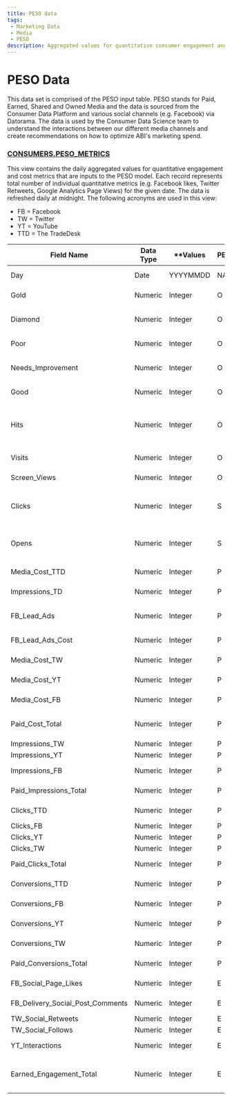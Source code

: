 ```yaml
---
title: PESO data
tags:
 - Marketing Data
 - Media
 - PESO
description: Aggregated values for quantitative consumer engagement and cost metrics
---
```


# PESO Data 
This data set is comprised of the PESO input table. PESO stands for Paid, Earned, Shared and Owned Media and the data is sourced from the Consumer Data Platform and various social channels (e.g. Facebook) via Datorama. The data is used by the Consumer Data Science team to understand the interactions between our different media channels and create recommendations on how to optimize ABI's marketing spend. 
 

### [CONSUMERS.PESO_METRICS](https://app.snowflake.com/east-us-2.azure/abinbev_naz/data/databases/ABI_WH/schemas/CONSUMERS/view/PESO_METRICS) 
This view contains the daily aggregated values for quantitative engagement and cost metrics that are inputs to the PESO model. Each record represents total number of individual quantitative metrics (e.g. Facebook likes, Twitter Retweets, Google Analytics Page Views) for the given date. The data is refreshed daily at midnight. The following acronyms are used in this view:

- FB = Facebook
- TW = Twitter
- YT = YouTube 
- TTD = The TradeDesk 

| **Field Name**| **Data Type** | **Values| PESO** | **Source** | **Description** |
| ------------------------------------ | --------- | -------- | ---- | ---------------- | ------------------------------------------------------------------------------------------------------------------------------------------------------------------------ |
| Day | Date | YYYYMMDD | NA | Harmonized | Time Period which supports all field metrics |
| Gold | Numeric | Integer | O | Treasure Data | Consumer Gold Records Acquired Per Time Period |
| Diamond | Numeric | Integer | O | Treasure Data | Consumer Diamond Records Acquired Per Time Period where a consumer made a purcahse |
| Poor | Numeric | Integer | O | Google Search | Number of Poor URLS as defined by Google |
| Needs\_Improvement | Numeric | Integer | O | Google Search | Number of URLS that need improvement as defined by Google |
| Good | Numeric | Integer | O | Google Search | Number of Good URLS as defined by Google |
| Hits | Numeric | Integer | O | Google Analytics | An interaction that results in data being sent to Analytics. Common hit types include page tracking hits, event tracking hits, and e-commerce hits. |
| Visits | Numeric | Integer | O | Google Analytics | Number of page visits |
| Screen\_Views | Numeric | Integer | O | Google Analytics | Number of screen views |
| Clicks | Numeric | Integer | S | SFMC (Salesforce Marketing Cloud)| Number of Salesforce Marketing Cloud Email Clicks |
| Opens | Numeric | Integer | S | SFMC (Salesforce Marketing Cloud)| Number Salesforce Marketing Cloud of Email Opens |
| Media\_Cost\_TTD | Numeric | Integer | P | The TradeDesk | Sum of Media Cost in USD $ per Time Period |
| Impressions\_TD | Numeric | Integer | P | The TradeDesk | Number of Impressions serviced by The TradeDesk |
| FB\_Lead\_Ads | Numeric | Integer | P | Facebook | Number of Facebook Lead Ads acquired (Note: See Gold Records) |
| FB\_Lead\_Ads\_Cost | Numeric | Integer | P | Facebook | Sum of Media Cost in USD $ per Time Period |
| Media\_Cost\_TW | Numeric | Integer | P | Twitter | Sum of Media Cost in USD $ per Time Period |
| Media\_Cost\_YT | Numeric | Integer | P | YouTube | Sum of Media Cost in USD $ per Time Period |
| Media\_Cost\_FB | Numeric | Integer | P | Facebook | Does not include FB Lead Ads Cost |
| Paid\_Cost\_Total | Numeric | Integer | P | Calculated |Sum of all Media Costs in USD per Time Period (TTD+FB+FB_Lead_Ads+TW+YT) |
| Impressions\_TW | Numeric | Integer | P | Twitter | Number of Twitter Impressions |
| Impressions\_YT | Numeric | Integer | P | YouTube | Number of YouTube Impressions |
| Impressions\_FB | Numeric | Integer | P | Facebook | Number of Facebook Impressions |
| Paid\_Impressions\_Total | Numeric | Integer | P | Calculated |Sum of all Paid Impressions (TTD+FB+FB_Lead_Ads+TW+YT) |
| Clicks\_TTD | Numeric | Integer | P | The TradeDesk | Clicks on the TradeDesk |
| Clicks\_FB | Numeric | Integer | P | Facebook | Clicks on Facebook |
| Clicks\_YT | Numeric | Integer | P | YouTube | Clicks on YouTube |
| Clicks\_TW | Numeric | Integer | P | Twitter | Clicks on Twitter |
| Paid\_Clicks\_Total | Numeric | Integer | P | Calculated | Sum of all Clicks (TTD+FB+TW+YT) |
| Conversions\_TTD | Numeric | Integer | P | The TradeDesk | Source Defined Conversions on The TradeDesk |
| Conversions\_FB | Numeric | Integer | P | Facebook | Source Defined Conversions on Facebook |
| Conversions\_YT | Numeric | Integer | P | YouTube | Source Defined Conversions on YouTube |
| Conversions\_TW | Numeric | Integer | P | Twitter | Source Defined Conversions on Twitter |
| Paid\_Conversions\_Total | Numeric | Integer | P | Calculated | Sum of all Conversions (TTD+FB+TW+YT) |
| FB\_Social\_Page\_Likes | Numeric | Integer | E | Facebook | Number of Likes on Facebook pages |
| FB\_Delivery\_Social\_Post\_Comments | Numeric | Integer | E | Facebook | Number of Comments on Facebook posts |
| TW\_Social\_Retweets | Numeric | Integer | E | Twitter | Number of Retweets on Twitter |
| TW\_Social\_Follows | Numeric | Integer | E | Twitter | Number of new Twitter Followers |
| YT\_Interactions | Numeric | Integer | E | YouTube | Number of YouTube interactions (views, likes, and subscriptions)|
| Earned\_Engagement\_Total | Numeric | Integer | E | Calculated | Sum of all Earned Activity (FB Social Likes + FB Social Post Comments + TW Retweets + TW Social Follows+ YT Interactions) |

 



